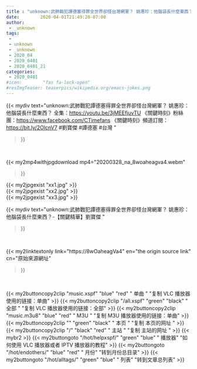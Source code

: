 ```yaml
---
title : "unknown:武肺戰犯譚德塞得罪全世界卻怪台灣網軍？ 姚惠珍：他腦袋長什麼東西？-【關鍵精華】劉寶傑 "
date:        2020-04-01T21:49:20-07:00
author:
 - _unknown
tags:
 - 
 - unknown
 - _unknown
 - 2020_04
 - 2020_0401
 - 2020_0401_21
categories:
 - 2020_0401
#icon:        "fas fa-lock-open"
#resImgTeaser: teaserpics/wikipedia.org/emacs-jokes.png
---
```







{{< mydiv text="unknown:武肺戰犯譚德塞得罪全世界卻怪台灣網軍？ 姚惠珍：他腦袋長什麼東西？ 全集：https://youtu.be/3jMEEfjuvTU  《關鍵時刻》粉絲團：https://www.facebook.com/CTimefans 《關鍵時刻》頻道訂閱：https://bit.ly/2OlcnV7  #劉寶傑 #譚德塞 #台灣 "
>}}
<br>


{{< my2mp4withjpgdownload mp4="20200328_na_8woaheagva4.webm"
>}}

{{< my2jpgexist "xx1.jpg" >}}<br>
{{< my2jpgexist "xx2.jpg" >}}<br>
{{< my2jpgexist "xx3.jpg" >}}<br>



{{< mydiv text="unknown:武肺戰犯譚德塞得罪全世界卻怪台灣網軍？ 姚惠珍：他腦袋長什麼東西？-【關鍵精華】劉寶傑 "
>}}
<br>

{{< my2linktextonly link="https://8wOaheagVa4"
en="the origin source link" cn="原始來源網址"
>}}


<br>


{{< my2buttoncopy2clip "music.xspf"        "blue"   "red"    " 单曲 "  "复制 VLC 播放器使用的链接：单曲" >}} {{< my2buttoncopy2clip "/all.xspf"         "green"  "black"  " 全部 "  "复制 VLC 播放器使用的链接：全部" >}} {{< my2buttoncopy2clip "music.m3u8"        "blue"   "red"    " M3U  "    "复制 M3U 播放器使用的链接：单曲" >}} {{< my2buttoncopy2clip ""                  "green"  "black"  " 本页 "    "复制 本页的网址 " >}} {{< my2buttoncopy2clip "/"                 "black"  "red"    " 主站 "    "复制 主站的网址 " >}} {{< mybr2 >}} {{< my2buttongoto      "/hot/helpxspf/"    "green"  "blue"   " 播放器" "如何使用 VLC 播放器或者 IPTV 播放器的教程" >}} {{< my2buttongoto      "/hot/endothers/"   "blue"   "red"    " 月份"   "转到月份总目录" >}} {{< my2buttongoto      "/hot/alltags/"     "green"  "blue"   " 列表"   "转到文章总列表" >}} 
